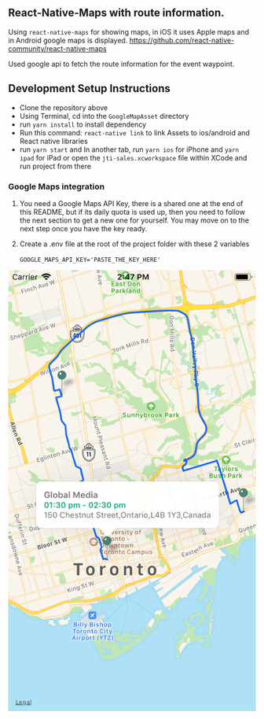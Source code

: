 ## React-Native-Maps with route information.
Using `react-native-maps` for showing maps, in iOS it uses Apple maps and in Android google maps is displayed.
https://github.com/react-native-community/react-native-maps

Used google api to fetch the route information for the event waypoint.

## Development Setup Instructions

- Clone the repository above
- Using Terminal, cd into the `GoogleMapAsset` directory
- run `yarn install` to install dependency
- Run this command: `react-native link` to link Assets to ios/android and React native libraries
- run `yarn start` and In another tab, run `yarn ios` for iPhone and `yarn ipad` for iPad or open the `jti-sales.xcworkspace` file within XCode and run project from there

### Google Maps integration

1.  You need a Google Maps API Key, there is a shared one at the end of this README, but if its daily quota is used up, then you need to follow the next section to get a new one for yourself. You may move on to the next step once you have the key ready.
2.  Create a .env file at the root of the project folder with these 2 variables

    `GOOGLE_MAPS_API_KEY='PASTE_THE_KEY_HERE'`

![Screenshot](screenshot.png)
